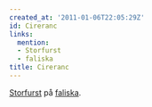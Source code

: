 ```yaml
---
created_at: '2011-01-06T22:05:29Z'
id: Cireranc
links:
  mention:
  - Storfurst
  - faliska
title: Cireranc
---
```


[Storfurst] på [faliska].

  [Storfurst]: Storfurst
  [faliska]: faliska
